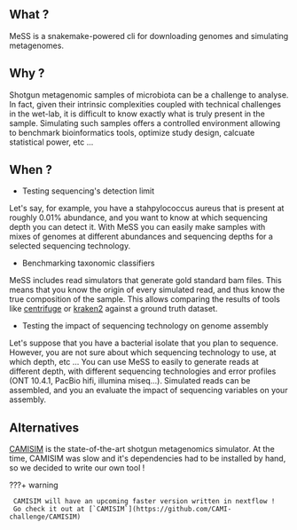 ## What ?

MeSS is a snakemake-powered cli for downloading genomes and simulating metagenomes.

## Why ?

Shotgun metagenomic samples of microbiota can be a challenge to analyse. In fact, given their intrinsic complexities coupled with technical challenges in the wet-lab, it is difficult to know exactly what is truly present in the sample. Simulating such samples offers a controlled environment allowing to benchmark bioinformatics tools, optimize study design, calcuate statistical power, etc ...

## When ?

- Testing sequencing's detection limit

Let's say, for example, you have a stahpylococcus aureus that is present at roughly 0.01% abundance, and you want to know at which sequencing depth you can detect it. With MeSS you can easily make samples with mixes of genomes at different abundances and sequencing depths for a selected sequencing technology.

- Benchmarking taxonomic classifiers

MeSS includes read simulators that generate gold standard bam files. This means that you know the origin of every simulated read, and thus know the true composition of the sample. This allows comparing the results of tools like [centrifuge](https://github.com/DaehwanKimLab/centrifuge) or [kraken2](https://github.com/DerrickWood/kraken2) against a ground truth dataset.

- Testing the impact of sequencing technology on genome assembly

Let's suppose that you have a bacterial isolate that you plan to sequence. However, you are not sure about which sequencing technology to use, at which depth, etc ...
You can use MeSS to easily to generate reads at different depth, with different sequencing technologies and error profiles (ONT 10.4.1, PacBio hifi, illumina miseq...). Simulated reads can be assembled, and you an evaluate the impact of sequencing variables on your assembly.

## Alternatives

[CAMISIM](https://github.com/CAMI-challenge/CAMISIM) is the state-of-the-art shotgun metagenomics simulator.
At the time, CAMISIM was slow and it's dependencies had to be installed by hand, so we decided to write our own tool !

???+ warning

     CAMISIM will have an upcoming faster version written in nextflow !
     Go check it out at [`CAMISIM`](https://github.com/CAMI-challenge/CAMISIM)
